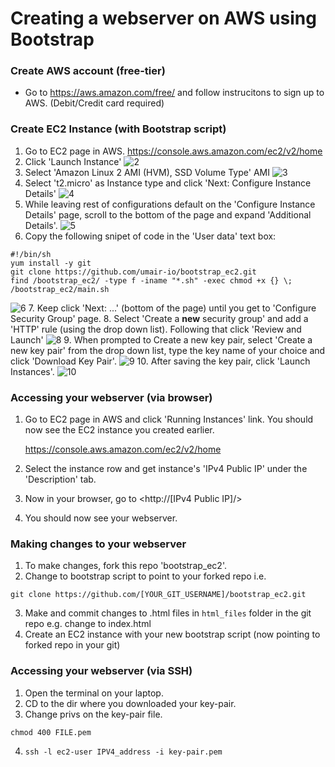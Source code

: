 # Creating a webserver on AWS using Bootstrap

### Create AWS account (free-tier)

- Go to https://aws.amazon.com/free/ and follow instrucitons to sign up to AWS. (Debit/Credit card required)

### Create EC2 Instance (with Bootstrap script)

1. Go to EC2 page in AWS. <https://console.aws.amazon.com/ec2/v2/home>
2. Click 'Launch Instance'
    ![2](images/launch_instance.png)
3. Select 'Amazon Linux 2 AMI (HVM), SSD Volume Type' AMI
    ![3](images/ami.png)
4. Select 't2.micro' as Instance type and click 'Next: Configure Instance Details'
    ![4](images/instance_type.png)
5. While leaving rest of configurations default on the 'Configure Instance Details' page, scroll to the bottom of the page and expand 'Additional Details'.
    ![5](images/conf_instance_details.png)
6. Copy the following snipet of code in the 'User data' text box:

```
#!/bin/sh
yum install -y git
git clone https://github.com/umair-io/bootstrap_ec2.git
find /bootstrap_ec2/ -type f -iname "*.sh" -exec chmod +x {} \;
/bootstrap_ec2/main.sh
```
   ![6](images/bootstrap_script.png)
7. Keep click 'Next: ...' (bottom of the page) until you get to 'Configure Security Group' page.
8. Select 'Create a **new** security group' and add a 'HTTP' rule (using the drop down list). Following that click 'Review and Launch'
   ![8](images/conf_security_grp.png)
9. When prompted to Create a new key pair, select 'Create a new key pair' from the drop down list, type the key name of your choice and click 'Download Key Pair'.
   ![9](images/create_new_key_pair.png)
10. After saving the key pair, click 'Launch Instances'.
   ![10](images/launch_instances.png)
 
### Accessing your webserver (via browser)

1.  Go to EC2 page in AWS and click 'Running Instances' link. You should now see the EC2 instance you created earlier.
	 
	<https://console.aws.amazon.com/ec2/v2/home>
	 
2. Select the instance row and get instance's 'IPv4 Public IP' under the 'Description' tab.
3. Now in your browser, go to <http://[IPv4 Public IP]/>
4. You should now see your webserver. 


### Making changes to your webserver

1. To make changes, fork this repo 'bootstrap_ec2'.
2. Change to bootstrap script to point to your forked repo i.e. 
```
git clone https://github.com/[YOUR_GIT_USERNAME]/bootstrap_ec2.git
```

3. Make and commit changes to .html files in `html_files` folder in the git repo e.g. change to index.html
4. Create an EC2 instance with your new bootstrap script (now pointing to forked repo in your git)


### Accessing your webserver (via SSH)
 
 1. Open the terminal on your laptop.
 2. CD to the dir where you downloaded your key-pair.
 3. Change privs on the key-pair file.
 ```
 chmod 400 FILE.pem
 ```
 4. `ssh -l ec2-user IPV4_address -i key-pair.pem`
